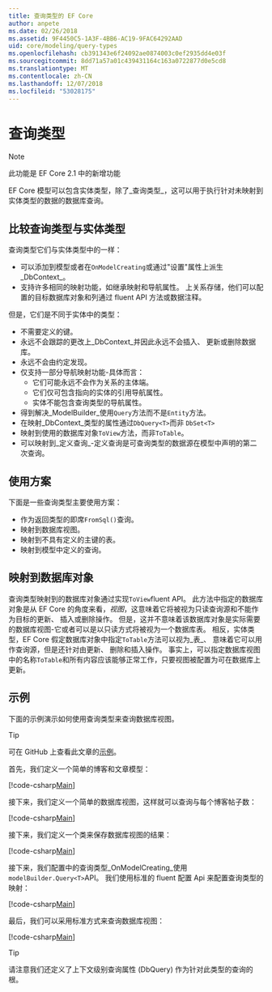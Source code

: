 ```yaml
---
title: 查询类型的 EF Core
author: anpete
ms.date: 02/26/2018
ms.assetid: 9F4450C5-1A3F-4BB6-AC19-9FAC64292AAD
uid: core/modeling/query-types
ms.openlocfilehash: cb391343e6f24092ae0874003c0ef2935dd4e03f
ms.sourcegitcommit: 8dd71a57a01c439431164c163a0722877d0e5cd8
ms.translationtype: MT
ms.contentlocale: zh-CN
ms.lasthandoff: 12/07/2018
ms.locfileid: "53028175"
---
```

# <a name="query-types"></a>查询类型
> [!NOTE]
> 此功能是 EF Core 2.1 中的新增功能

EF Core 模型可以包含实体类型，除了_查询类型_，这可以用于执行针对未映射到实体类型的数据的数据库查询。

## <a name="compare-query-types-to-entity-types"></a>比较查询类型与实体类型

查询类型它们与实体类型中的一样：

- 可以添加到模型或者在`OnModelCreating`或通过"设置"属性上派生_DbContext_。
- 支持许多相同的映射功能，如继承映射和导航属性。 上关系存储，他们可以配置的目标数据库对象和列通过 fluent API 方法或数据注释。

但是，它们是不同于实体中的类型：

- 不需要定义的键。
- 永远不会跟踪的更改上_DbContext_并因此永远不会插入、 更新或删除数据库。
- 永远不会由约定发现。
- 仅支持一部分导航映射功能-具体而言：
  - 它们可能永远不会作为关系的主体端。
  - 它们仅可包含指向的实体的引用导航属性。
  - 实体不能包含查询类型的导航属性。
- 得到解决_ModelBuilder_使用`Query`方法而不是`Entity`方法。
- 在映射_DbContext_类型的属性通过`DbQuery<T>`而非 `DbSet<T>`
- 映射到使用的数据库对象`ToView`方法，而非`ToTable`。
- 可以映射到_定义查询_-定义查询是可查询类型的数据源在模型中声明的第二次查询。

## <a name="usage-scenarios"></a>使用方案

下面是一些查询类型主要使用方案：

- 作为返回类型的即席`FromSql()`查询。
- 映射到数据库视图。
- 映射到不具有定义的主键的表。
- 映射到模型中定义的查询。

## <a name="mapping-to-database-objects"></a>映射到数据库对象

查询类型映射到的数据库对象通过实现`ToView`fluent API。 此方法中指定的数据库对象是从 EF Core 的角度来看，_视图_，这意味着它将被视为只读查询源和不能作为目标的更新、 插入或删除操作。 但是，这并不意味着该数据库对象是实际需要的数据库视图-它或者可以是以只读方式将被视为一个数据库表。 相反，实体类型，EF Core 假定数据库对象中指定`ToTable`方法可以视为_表_、 意味着它可以用作查询源，但是还针对由更新、 删除和插入操作。 事实上，可以指定数据库视图中的名称`ToTable`和所有内容应该能够正常工作，只要视图被配置为可在数据库上更新。

## <a name="example"></a>示例

下面的示例演示如何使用查询类型来查询数据库视图。

> [!TIP]
> 可在 GitHub 上查看此文章的[示例](https://github.com/aspnet/EntityFramework.Docs/tree/master/samples/core/QueryTypes)。

首先，我们定义一个简单的博客和文章模型：

[!code-csharp[Main](../../../samples/core/QueryTypes/Program.cs#Entities)]

接下来，我们定义一个简单的数据库视图，这样就可以查询与每个博客帖子数：

[!code-csharp[Main](../../../samples/core/QueryTypes/Program.cs#View)]

接下来，我们定义一个类来保存数据库视图的结果：

[!code-csharp[Main](../../../samples/core/QueryTypes/Program.cs#QueryType)]

接下来，我们配置中的查询类型_OnModelCreating_使用`modelBuilder.Query<T>`API。
我们使用标准的 fluent 配置 Api 来配置查询类型的映射：

[!code-csharp[Main](../../../samples/core/QueryTypes/Program.cs#Configuration)]

最后，我们可以采用标准方式来查询数据库视图：

[!code-csharp[Main](../../../samples/core/QueryTypes/Program.cs#Query)]

> [!TIP]
> 请注意我们还定义了上下文级别查询属性 (DbQuery) 作为针对此类型的查询的根。
